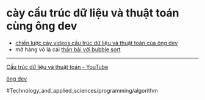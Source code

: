 # cày cấu trúc dữ liệu và thuật toán cùng ông dev

- [chiến lược cày videos cấu trúc dữ liệu và thuật toán của ông dev](chiến%20lược%20cày%20videos%20cấu%20trúc%20dữ%20liệu%20và%20thuật%20toán%20của%20ông%20dev.md)
- mở hàng vô là cái [thần bài với bubble sort](thần%20bài%20với%20bubble%20sort.md)

---

[Cấu trúc dữ liệu và thuật toán - YouTube](https://www.youtube.com/playlist?list=PLoaAbmGPgTSNMAzkKBHkh2mLuBk54II5L)

[ông dev](ông%20dev.md)

#Technology_and_applied_sciences/programming/algorithm